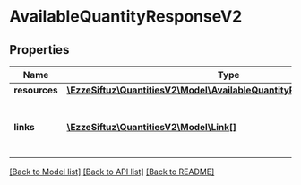 # AvailableQuantityResponseV2

## Properties
Name | Type | Description | Notes
------------ | ------------- | ------------- | -------------
**resources** | [**\EzzeSiftuz\QuantitiesV2\Model\AvailableQuantityResponseV2Resources**](AvailableQuantityResponseV2Resources.md) |  | 
**links** | [**\EzzeSiftuz\QuantitiesV2\Model\Link[]**](Link.md) | contains links to prev, self and next page url&#x27;s | 

[[Back to Model list]](../../README.md#documentation-for-models) [[Back to API list]](../../README.md#documentation-for-api-endpoints) [[Back to README]](../../README.md)

